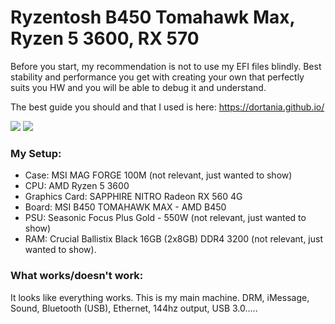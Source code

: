 # Ryzentosh B450 Tomahawk Max, Ryzen 5 3600, RX 570

Before you start, my recommendation is not to use my EFI files blindly. Best stability and performance you get with creating your own that perfectly suits you HW and you will be able to debug it and understand. 

The best guide you should and that I used is here: https://dortania.github.io/

![](https://github.com/kasik96/B450-TOMAHAWK-MAX-RYZEN-5-3600-RX-570/blob/master/IMG_4444.png)
![](https://github.com/kasik96/B450-TOMAHAWK-MAX-RYZEN-5-3600-RX-570/blob/master/IMG_4443.png)

### My Setup:
- Case: MSI MAG FORGE 100M (not relevant, just wanted to show)
- CPU: AMD Ryzen 5 3600 
- Graphics Card: SAPPHIRE NITRO Radeon RX 560 4G
- Board: MSI B450 TOMAHAWK MAX - AMD B450 
- PSU: Seasonic Focus Plus Gold - 550W (not relevant, just wanted to show)
- RAM: Crucial Ballistix Black 16GB (2x8GB) DDR4 3200 (not relevant, just wanted to show).

### What works/doesn't work: 
It looks like everything works. This is my main machine. DRM, iMessage, Sound, Bluetooth (USB), Ethernet, 144hz output, USB 3.0.....


